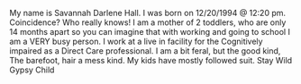 My name is Savannah Darlene Hall. I was born on 12/20/1994 @ 12:20 pm. Coincidence? Who really knows! I am a mother of 2 toddlers, who are only 14 months apart so you can imagine that with working and going to school I am a VERY busy person. I work at a live in facility for the Cognitively impaired as a Direct Care professional. I am a bit feral, but the good kind, The barefoot, hair a mess kind. My kids have mostly followed suit. Stay Wild Gypsy Child 
